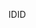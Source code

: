 <span data-ttu-id="c601d-101">ID</span><span class="sxs-lookup"><span data-stu-id="c601d-101">ID</span></span> 